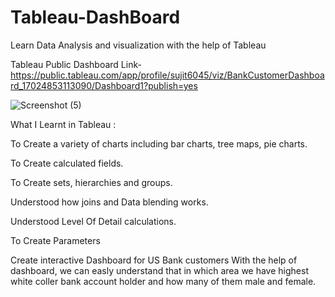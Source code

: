 # Tableau-DashBoard

Learn Data Analysis and visualization with the help of Tableau

Tableau Public Dashboard Link-
https://public.tableau.com/app/profile/sujit6045/viz/BankCustomerDashboard_17024853113090/Dashboard1?publish=yes

![Screenshot (5)](https://github.com/Nalesujit/Tableau-DashBoard/assets/119741907/24ef4bde-c738-4ba7-b20f-d25561ae88f1)



What I Learnt in Tableau :

To Create a variety of charts including bar charts, tree maps, pie charts.

To Create calculated fields.

To Create sets, hierarchies and groups.

Understood how joins and Data blending works.

Understood Level Of Detail calculations.

To Create Parameters

Create interactive Dashboard for US Bank customers
With the help of dashboard, we can easly understand that in which area we have highest white coller bank account holder and how many of them male and female.


